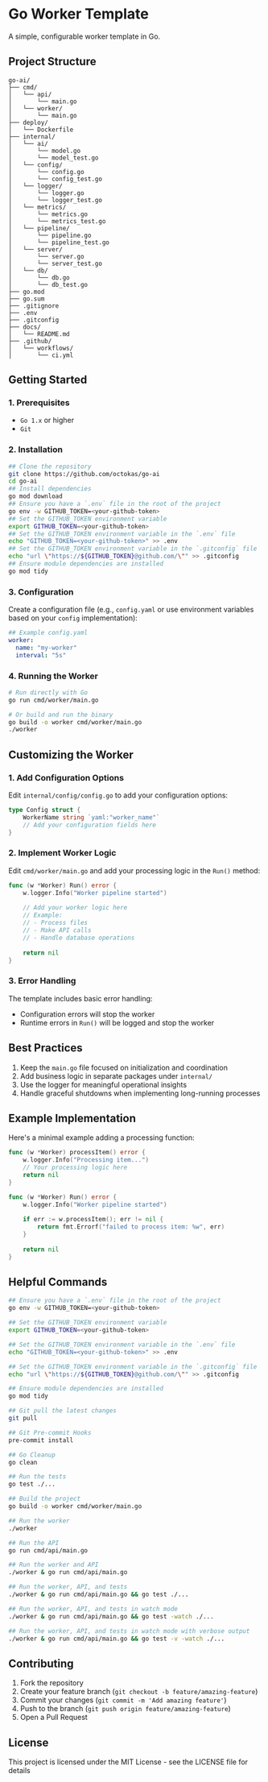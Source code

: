 # Go Worker Template

A simple, configurable worker template in Go.


## Project Structure 

```
go-ai/
├── cmd/
│   └── api/
│       └── main.go
│   └── worker/
│       └── main.go
├── deploy/
│   └── Dockerfile
├── internal/
│   └── ai/
│       └── model.go
│       └── model_test.go
│   └── config/
│       └── config.go
│       └── config_test.go
│   └── logger/
│       └── logger.go
│       └── logger_test.go
│   └── metrics/
│       └── metrics.go
│       └── metrics_test.go
│   └── pipeline/
│       └── pipeline.go
│       └── pipeline_test.go
│   └── server/
│       └── server.go
│       └── server_test.go
│   └── db/
│       └── db.go
│       └── db_test.go
├── go.mod
├── go.sum
├── .gitignore
├── .env
├── .gitconfig
├── docs/
│   └── README.md
├── .github/
│   └── workflows/
│       └── ci.yml
```

## Getting Started

### 1. Prerequisites

- `Go 1.x` or higher
- `Git`

### 2. Installation
```bash
## Clone the repository
git clone https://github.com/octokas/go-ai
cd go-ai
## Install dependencies
go mod download
## Ensure you have a `.env` file in the root of the project
go env -w GITHUB_TOKEN=<your-github-token>
## Set the GITHUB_TOKEN environment variable
export GITHUB_TOKEN=<your-github-token>
## Set the GITHUB_TOKEN environment variable in the `.env` file
echo "GITHUB_TOKEN=<your-github-token>" >> .env
## Set the GITHUB_TOKEN environment variable in the `.gitconfig` file
echo "url \"https://${GITHUB_TOKEN}@github.com/\"" >> .gitconfig
## Ensure module dependencies are installed
go mod tidy
```

### 3. Configuration

Create a configuration file (e.g., `config.yaml` or use environment variables based on your `config` implementation):

```yaml
## Example config.yaml
worker:
  name: "my-worker"
  interval: "5s"
```

### 4. Running the Worker

```bash
# Run directly with Go
go run cmd/worker/main.go

# Or build and run the binary
go build -o worker cmd/worker/main.go
./worker
```

## Customizing the Worker

### 1. Add Configuration Options

Edit `internal/config/config.go` to add your configuration options:

```go
type Config struct {
    WorkerName string `yaml:"worker_name"`
    // Add your configuration fields here
}
```

### 2. Implement Worker Logic

Edit `cmd/worker/main.go` and add your processing logic in the `Run()` method:

```go
func (w *Worker) Run() error {
    w.logger.Info("Worker pipeline started")
    
    // Add your worker logic here
    // Example:
    // - Process files
    // - Make API calls
    // - Handle database operations
    
    return nil
}
```

### 3. Error Handling

The template includes basic error handling:
- Configuration errors will stop the worker
- Runtime errors in `Run()` will be logged and stop the worker

## Best Practices

1. Keep the `main.go` file focused on initialization and coordination
2. Add business logic in separate packages under `internal/`
3. Use the logger for meaningful operational insights
4. Handle graceful shutdowns when implementing long-running processes

## Example Implementation

Here's a minimal example adding a processing function:

```go
func (w *Worker) processItem() error {
    w.logger.Info("Processing item...")
    // Your processing logic here
    return nil
}

func (w *Worker) Run() error {
    w.logger.Info("Worker pipeline started")
    
    if err := w.processItem(); err != nil {
        return fmt.Errorf("failed to process item: %w", err)
    }
    
    return nil
}
```

## Helpful Commands

```bash
## Ensure you have a `.env` file in the root of the project
go env -w GITHUB_TOKEN=<your-github-token>

## Set the GITHUB_TOKEN environment variable
export GITHUB_TOKEN=<your-github-token>

## Set the GITHUB_TOKEN environment variable in the `.env` file
echo "GITHUB_TOKEN=<your-github-token>" >> .env

## Set the GITHUB_TOKEN environment variable in the `.gitconfig` file
echo "url \"https://${GITHUB_TOKEN}@github.com/\"" >> .gitconfig

## Ensure module dependencies are installed
go mod tidy

## Git pull the latest changes
git pull

## Git Pre-commit Hooks
pre-commit install

## Go Cleanup
go clean

## Run the tests
go test ./...

## Build the project
go build -o worker cmd/worker/main.go

## Run the worker
./worker

## Run the API
go run cmd/api/main.go

## Run the worker and API
./worker & go run cmd/api/main.go

## Run the worker, API, and tests
./worker & go run cmd/api/main.go && go test ./...

## Run the worker, API, and tests in watch mode
./worker & go run cmd/api/main.go && go test -watch ./...

## Run the worker, API, and tests in watch mode with verbose output
./worker & go run cmd/api/main.go && go test -v -watch ./...
```

## Contributing

1. Fork the repository
2. Create your feature branch (`git checkout -b feature/amazing-feature`)
3. Commit your changes (`git commit -m 'Add amazing feature'`)
4. Push to the branch (`git push origin feature/amazing-feature`)
5. Open a Pull Request

## License

This project is licensed under the MIT License - see the LICENSE file for details
